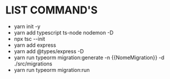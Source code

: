 # LIST COMMAND'S
 - yarn init -y
 - yarn add typescript ts-node nodemon -D
 - npx tsc --init
 - yarn add express
 - yarn add @types/express -D
 - yarn run typeorm migration:generate -n {{NomeMigration}} -d ./src/migrations
 - yarn run typeorm migration:run